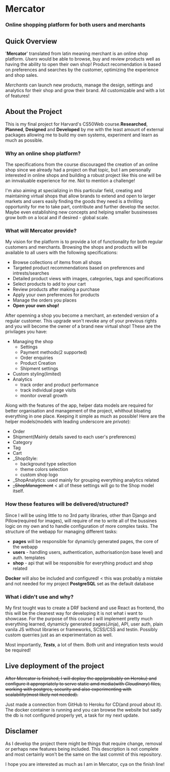 # Mercator
### Online shopping platform for both users and merchants

## Quick Overview
'**Mercator**' translated from latin meaning merchant is an online shop platform. *Users* would be able to browse, 
buy and review products well as having the ability to open their own shop! Product recomendation is based on 
preferences and searches by the customer, optimizing the experience and shop sales.

*Merchants* can launch new products, manage the design, settings and analytics for their shop and grow their
brand. All customizable and with a lot of features!


## About the Project
This is my final project for Harvard's CS50Web course.**Researched**, **Planned**, **Designed** and **Developed** by me with 
the least amount of external packages allowing me to build my own systems, experiment and learn as much as 
possible.

### Why an online shop platform?
The specifications from the course discouraged the creation of an online shop since we already had a project 
on that topic, but I am personally interested in online shops and building a robust project like this one 
will be an innvaluable experience for me. Not to mention a challenge! 

I'm also aiming at specializing in this particular field, creating and maintaining virtual shops that allow 
brands to extend and open to larger markets and users easily finding the goods they need is a thrilling 
opportunity for me to take part, contribute and further develop the sector. Maybe even establishing new 
concepts and helping smaller bussinesses grow both on a local and if desired - global scale.

### What will Mercator provide?
My vision for the platform is to provide a lot of functionality for both regular customers and merchants. 
Browsing the shops and products will be available to all users with the following specifications:
- Browse collections of items from all shops
- Targeted product recommendations based on preferences and intrests/searches
- Detailed product views with images, categories, tags and specifications
- Select products to add to your cart
- Review products after making a purchase
- Apply your own preferences for products
- Manage the orders you places
- **Open your own shop!**

After openning a shop you become a merchant, an extended version of a regular customer. This upgrade 
won't revoke any of your previous rights and you will become the owner of a brand new virtual shop!
These are the privilages you have:
- Managing the shop
    - Settings
    - Payment methods(2 supported)
    - Order enquiries
    - Product Creation
    - Shipment settings
- Custom styling(limited)
- Analytics
    - track order and product performance
    - track individual page visits
    - monitor overall growth 

Along with the features of the app, helper data models are required for better organisation and 
management of the project, whithout bloating everything in one place. Keeping it simple as much as 
possible! Here are the helper models(models with leading underscore are *private*):
- Order
- Shipment(Mainly details saved to each user's preferences)
- Category
- Tag
- Cart
- _ShopStyle:
    - background type selection
    - theme colors selection 
    - custom shop logo
- _ShopAnalytics: used mainly for grouping everything analytics related
- ~~_ShopManagement~~ < all of these settings will go to the Shop model itself.

### How these features will be delivered/structured?
Since I will be using little to no 3rd party libraries, other than Django and Pillow(required for 
images), will require of me to write all of the bussines logic on my own and to handle configuration 
of more complex tasks. The structure of the webapp for managing different tasks:
- **pages** will be responsible for dynamicly generated pages, the core of the webapp 
- **users** - handling users, authentication, authorisation(on base level) and auth. templates
- **shop** - api that will be responsible for everything product and shop related

**Docker** will also be included and configured! < this was probably a mistake and not needed for my project
**PostgreSQL** set as the default database

### What i didn't use and why?
My first tought was to create a DRF backend and use React as frontend, tho this will
be the cleanest way for developing it is not what i want to showcase.
For the purpose of this course I will implement pretty much everything learned, 
dynamicly generated pages(Jinja), API, user auth, plain vanila JS without libraries or
frameworks, SCSS/CSS and testin. Possibly custom querries just as an experimentation
as well.

Most importantly, ***Tests***, a lot of them. Both unit and integration tests would be required!


## Live deployment of the project
~~After Mercator is finished, I will deploy the app(probably on Heroku) and configure it 
appropriately to serve static amd media(with *Cloudinary*) files, working with postgres, 
security and also experimenting with scalability(most likely not needed).~~

Just made a connection from GitHub to Heroku for CD(and proud about it). The docker container is running and you can browse the website but sadly the db is not configured
properly yet, a task for my next update.

## Disclamer
As I develop the project there might be things that require change, removal or perhaps 
new features being included. This description is not complete and most certainly won't be 
the same on the last commit of this repository. 

I hope you are interested as much as I am in Mercator, cya on the finish line!
